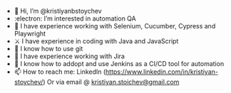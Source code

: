 - 👋 Hi, I’m @kristiyanbstoychev
- :electron: I’m interested in automation QA
- :toolbox: I have experience working with Selenium, Cucumber, Cypress and Playwright
- :crossed_swords: I have experience in coding with Java and JavaScript
- :open_file_folder: I know how to use git
- :scroll: I have experience working with Jira
- :electric_plug: I know how to addopt and use Jenkins as a CI/CD tool for automation
- 📫 How to reach me:
      LinkedIn (https://www.linkedin.com/in/kristiyan-stoychev/)
      Or via email @ kristiyan.stoichev@gmail.com

<!---
kristiyanbstoychev/kristiyanbstoychev is a ✨ special ✨ repository because its `README.md` (this file) appears on your GitHub profile.
You can click the Preview link to take a look at your changes.
--->
